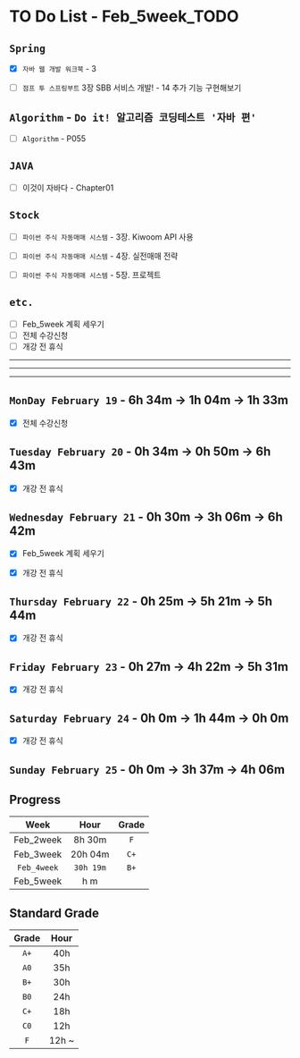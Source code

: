 # TO Do List - Feb_5week_TODO


## `Spring`
- [x] `자바 웹 개발 워크북` - 3
- [ ] `점프 투 스프링부트` 3장 SBB 서비스 개발! - 14 추가 기능 구현해보기


## `Algorithm` - `Do it! 알고리즘 코딩테스트 '자바 편'`
- [ ] `Algorithm` - P055


## `JAVA`
- [ ] 이것이 자바다 - Chapter01


## `Stock`
- [ ] `파이썬 주식 자동매매 시스템` - 3장. Kiwoom API 사용
- [ ] `파이썬 주식 자동매매 시스템` - 4장. 실전매매 전략
- [ ] `파이썬 주식 자동매매 시스템` - 5장. 프로젝트



## `etc.`
- [ ] Feb_5week 계획 세우기
- [ ] 전체 수강신청
- [ ] 개강 전 휴식

---
---
---

## `MonDay February 19` - 6h 34m -> 1h 04m -> 1h 33m
- [x] 전체 수강신청


## `Tuesday February 20` - 0h 34m -> 0h 50m -> 6h 43m
- [x] 개강 전 휴식


## `Wednesday February 21` - 0h 30m -> 3h 06m -> 6h 42m
- [x] Feb_5week 계획 세우기
- [x] 개강 전 휴식


## `Thursday February 22` - 0h 25m -> 5h 21m -> 5h 44m
- [x] 개강 전 휴식


## `Friday February 23` - 0h 27m -> 4h 22m -> 5h 31m
- [x] 개강 전 휴식


## `Saturday February 24` - 0h 0m -> 1h 44m -> 0h 0m
- [x] 개강 전 휴식


## `Sunday February 25` - 0h 0m -> 3h 37m -> 4h 06m




## Progress
| Week | Hour | Grade |
|:---:|:---:|:---:|
|Feb_2week|8h 30m|`F`|
|Feb_3week|20h 04m|`C+`|
|`Feb_4week`|`30h 19m`|`B+`|
|Feb_5week|h m||


## Standard Grade
| Grade | Hour |
|:---:|:---:|
|`A+`|40h|
|`A0`|35h|
|`B+`|30h|
|`B0`|24h|
|`C+`|18h|
|`C0`|12h|
|`F`|12h ~|
